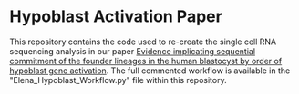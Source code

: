 # Hypoblast Activation Paper
This repository contains the code used to re-create the single cell RNA sequencing analysis in our paper [Evidence implicating sequential commitment of the founder lineages in the human blastocyst by order of hypoblast gene activation](https://doi.org/10.1242/dev.201522).
The full commented workflow is available in the "Elena_Hypoblast_Workflow.py" file within this repository.
